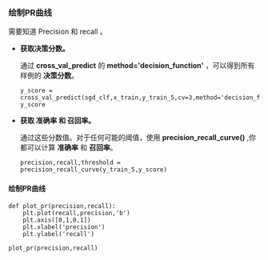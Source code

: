 ### 绘制PR曲线

需要知道 Precision 和 recall 。

*   __获取决策分数。__

    通过 __cross_val_predict__ 的 __method='decision_function'__ ，可以得到所有样例的 __决策分数__。

        y_score = cross_val_predict(sgd_clf,x_train,y_train_5,cv=3,method='decision_function')
        y_score

*   __获取 准确率 和 召回率。__


    通过这些分数值。对于任何可能的阈值，使用 __precision_recall_curve()__ ,你都可以计算 __准确率__ 和 __召回率__。

        precision,recall,threshold = precision_recall_curve(y_train_5,y_score)

#### 绘制PR曲线

    def plot_pr(precision,recall):
        plt.plot(recall,precision,'b')
        plt.axis([0,1,0,1])
        plt.xlabel('precision')
        plt.ylabel('recall')    

    plot_pr(precision,recall)
